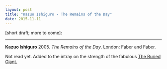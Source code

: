 ```yaml
---
layout: post
title: "Kazuo Ishiguro - The Remains of the Day"
date: 2015-11-11
---
```


[short draft; more to come]:

***
<b>Kazuo Ishiguro</b> 2005. _The Remains of the Day_. London: Faber and Faber. 

Not read yet. Added to the intray on the strength of the fabulous <a href="https://timeteam.github.io/blog/2015/06/13/The-Buried-Giant/">The Buried Giant.</a>
